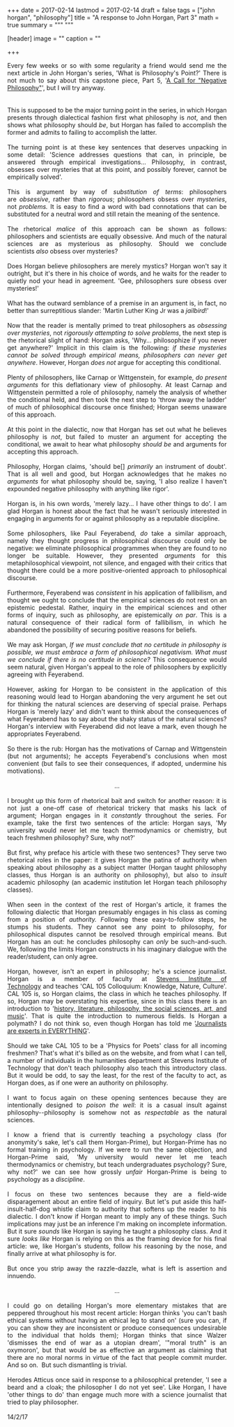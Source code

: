 +++
date = 2017-02-14
lastmod = 2017-02-14
draft = false
tags = ["john horgan", "philosophy"]
title = "A response to John Horgan, Part 3"
math = true
summary = """
"""

[header]
image = ""
caption = ""

+++

<div style="text-align: justify;">
Every few weeks or so with some regularity a friend would send me the next article in John Horgan's series, 'What is Philosophy's Point?' There is not much to say about this capstone piece, Part 5, '<a href="https://blogs.scientificamerican.com/cross-check/what-is-philosophys-point-part-5-a-call-for-negative-philosophy/?wt.mc=SA_Twitter-Share" target="_blank">A Call for "Negative Philosophy"</a>', but I will try anyway.</div>
<br />
<!--more--><br />
<div style="text-align: justify;">
This is supposed to be the major turning point in the series, in which Horgan presents through dialectical fashion first what philosophy is&nbsp;<i>not</i>, and then shows what philosophy should&nbsp;<i>be</i>, but Horgan has failed to accomplish the former and admits to failing to accomplish the latter.</div>
<div style="text-align: justify;">
<br /></div>
<div style="text-align: justify;">
The turning point is at these key sentences that deserves unpacking in some detail: 'Science addresses questions that can, in principle, be answered through empirical investigations... Philosophy, in contrast, obsesses over mysteries that at this point, and possibly forever, cannot be empirically solved'.</div>
<div style="text-align: justify;">
<br /></div>
<div style="text-align: justify;">
This is argument by way of <i>substitution of terms</i>: philosophers are&nbsp;<i>obsessive</i>, rather than&nbsp;<i>rigorous</i>; philosophers obsess over&nbsp;<i>mysteries</i>, not&nbsp;<i>problems.</i>&nbsp;It is easy to find a word with bad connotations that can be substituted for a neutral word and still retain the meaning of the sentence.</div>
<div style="text-align: justify;">
<br /></div>
<div style="text-align: justify;">
The rhetorical&nbsp;<i>malice&nbsp;</i>of this approach can be shown as follows: philosophers and scientists are equally obsessive. And much of the natural sciences are as mysterious as philosophy. Should we conclude scientists&nbsp;<i>also</i>&nbsp;obsess over mysteries?</div>
<div style="text-align: justify;">
<br /></div>
<div style="text-align: justify;">
Does Horgan believe philosophers are merely mystics? Horgan won't say it outright, but it's there in his choice of words, and he waits for the reader to quietly nod your head in agreement. 'Gee, philosophers sure obsess over mysteries!'</div>
<div style="text-align: justify;">
<br /></div>
<div style="text-align: justify;">
What has the outward semblance of a premise in an argument is, in fact, no better than surreptitious slander: 'Martin Luther King Jr was a <i>jailbird</i>!'</div>
<div style="text-align: justify;">
<br /></div>
<div style="text-align: justify;">
Now that the reader is mentally primed to treat philosophers as&nbsp;<i>obsessing over mysteries</i>, not&nbsp;<i>rigorously attempting to solve problems</i>, the next step is the rhetorical slight of hand: Horgan asks, 'Why... philosophize if you never get anywhere?' Implicit in this claim is the following:&nbsp;<i>if these mysteries cannot be solved through empirical means, philosophers can never get anywhere</i>. However, Horgan <i>does not&nbsp;</i>argue for accepting this conditional.</div>
<div style="text-align: justify;">
<br /></div>
<div style="text-align: justify;">
Plenty of philosophers, like Carnap or Wittgenstein, for example,&nbsp;<i>do present arguments</i>&nbsp;for this deflationary view of philosophy. At least Carnap and Wittgenstein permitted a role of philosophy, namely the analysis of whether the conditional held, and then took the next step to 'throw away the ladder' of much of philosophical discourse once finished; Horgan seems unaware of this approach.</div>
<div style="text-align: justify;">
<br /></div>
<div style="text-align: justify;">
At this point in the dialectic, now that Horgan has set out what he believes philosophy is <i>not</i>, but failed to muster an argument for accepting the conditional, we await to hear what philosophy <i>should be </i>and arguments for accepting this approach.</div>
<div style="text-align: justify;">
<br /></div>
<div style="text-align: justify;">
Philosophy, Horgan claims, 'should be[]&nbsp;<i>primarily&nbsp;</i>an instrument of doubt'. That is all well and good, but Horgan acknowledges that he makes no <i>arguments</i> for what philosophy should be, saying, 'I also realize I haven't expounded negative philosophy with anything like rigor'.</div>
<div style="text-align: justify;">
<br /></div>
<div style="text-align: justify;">
Horgan is, in his own words, 'merely lazy... I have other things to do'. I am glad Horgan is honest about the fact that he wasn't seriously interested in engaging in arguments for or against philosophy as a reputable discipline.</div>
<div style="text-align: justify;">
<br /></div>
<div style="text-align: justify;">
Some philosophers, like Paul Feyerabend, <i>do</i> take a similar approach, namely they thought progress in philosophical discourse could only be negative: we eliminate philosophical programmes when they are found to no longer be suitable. However, they presented <i>arguments</i> for this metaphilosophical viewpoint, not silence, and engaged with their critics that thought there could be a more positive-oriented approach to philosophical discourse.</div>
<div style="text-align: justify;">
<br /></div>
<div style="text-align: justify;">
Furthermore, Feyerabend was&nbsp;<i>consistent</i> in his application of fallibilism, and thought we ought to conclude that the empirical sciences do not rest on an epistemic pedestal. Rather, inquiry in the empirical sciences and other forms of inquiry, such as philosophy, are epistemically&nbsp;<i>on par</i>. This is a natural consequence of their radical form of fallibilism, in which he abandoned the possibility of securing positive reasons for beliefs.</div>
<div style="text-align: justify;">
<br /></div>
<div style="text-align: justify;">
We may ask Horgan, <i>If we must conclude that no certitude in philosophy is possible, we must embrace a form of philosophical negativism. What must we conclude if there is no certitude in science?</i>&nbsp;This consequence would seem natural, given Horgan's appeal to the role of philosophers by explicitly agreeing with Feyerabend.</div>
<div style="text-align: justify;">
<br /></div>
<div style="text-align: justify;">
However, asking for Horgan to be consistent in the application of this reasoning would lead to Horgan abandoning the very argument he set out for thinking the natural sciences are deserving of special praise. Perhaps Horgan is 'merely lazy' and didn't want to think about the consequences of what Feyerabend has to say about the shaky status of the natural sciences? Horgan's interview with Feyerabend did not leave a mark, even though he appropriates Feyerabend.</div>
<div style="text-align: justify;">
<br /></div>
<div style="text-align: justify;">
So there is the rub: Horgan has the motivations of Carnap and Wittgenstein (but not arguments); he accepts Feyerabend's conclusions when most convenient (but fails to see their consequences, if adopted, undermine his motivations).</div>
<div style="text-align: justify;">
<br /></div>
<div style="text-align: center;">
<div style="text-align: justify;">
<div style="text-align: center;">
...</div>
</div>
</div>
<div style="text-align: justify;">
<br /></div>
<div style="text-align: justify;">
I brought up this form of rhetorical bait and switch for another reason: it is not just a one-off case of rhetorical trickery that masks his lack of argument; Horgan engages in it <i>constantly</i> throughout the series. For example, take the first two sentences of the article: Horgan says, 'My university would never let me teach thermodynamics or chemistry, but teach freshmen philosophy? Sure, why not?'</div>
<div style="text-align: justify;">
<br /></div>
<div style="text-align: justify;">
But first, why preface his article with these two sentences? They serve two rhetorical roles in the paper: it gives Horgan the patina of authority when speaking about philosophy as a subject matter (Horgan taught philosophy classes, thus Horgan is an authority on philosophy), but also to <i>insult</i> academic philosophy (an academic institution let Horgan teach philosophy classes).</div>
<div style="text-align: justify;">
<br /></div>
<div style="text-align: justify;">
When seen in the context of the rest of Horgan's article, it frames the following dialectic that Horgan presumably engages in his class as coming from a position of&nbsp;<i>authority. F</i>ollowing these easy-to-follow steps, he stumps his students. They cannot see any point to philosophy, for philosophical disputes cannot be resolved through empirical means. But Horgan has an out: he concludes philosophy can&nbsp;<i>only</i>&nbsp;be such-and-such. We, following the limits Horgan constructs in his imaginary dialogue with the reader/student, can only agree.</div>
<div style="text-align: justify;">
<br /></div>
<div style="text-align: justify;">
Horgan, however, isn't an expert in philosophy; he's a science journalist. Horgan is a member of faculty at <a href="https://web.stevens.edu/facultyprofile/?id=917" target="_blank">Stevens Institute of Technology</a>&nbsp;and&nbsp;teaches 'CAL 105 Colloquium: Knowledge, Nature, Culture'. CAL 105 is, so Horgan claims, the class in which he teaches philosophy. If so, Horgan may be overstating his expertise, since in this class there is an introduction to '<a href="https://www.stevens.edu/academics/undergraduate-studies/freshman-experience" target="_blank">history, literature, philosophy, the social sciences, art, and music</a>'. That is quite the introduction to numerous fields. Is Horgan a polymath? I do not think so, even though Horgan has told me '<a href="https://twitter.com/Horganism/status/831631466694115329" target="_blank">Journalists are experts in EVERYTHING</a>'.</div>
<div style="text-align: justify;">
<br /></div>
<div style="text-align: justify;">
Should we take CAL 105 to be a 'Physics for Poets' class for all incoming freshmen? That's what it's billed as on the website, and from what I can tell, a number of individuals in the humanities department at Stevens Institute of Technology that don't teach philosophy also teach this introductory class. But it would be odd, to say the least, for the rest of the faculty to act, as Horgan does, as if one were an authority on philosophy.</div>
<div style="text-align: justify;">
<br /></div>
<div style="text-align: justify;">
I want to focus again on these opening sentences because they are intentionally designed to <i>poison the well</i>: it is a casual insult against philosophy--philosophy is somehow not as <i>respectable</i> as the natural sciences.</div>
<div style="text-align: justify;">
<br /></div>
<div style="text-align: justify;">
I know a friend that is currently teaching a psychology class (for anonymity's sake, let's call them Horgan-Prime), but Horgan-Prime has no formal training in psychology. If we were to run the same objection, and Horgan-Prime said, 'My university would never let me teach thermodynamics or chemistry, but teach undergraduates psychology? Sure, why not?' we can see how grossly <i>unfair</i> Horgan-Prime is being to psychology as a <i>discipline</i>.</div>
<div style="text-align: justify;">
<br /></div>
<div style="text-align: justify;">
I focus on these two sentences because they are a field-wide disparagement about an entire field of inquiry. But let's put aside this half-insult-half-dog whistle claim to authority that softens up the reader to his dialectic. I don't know if Horgan meant to imply any of these things. Such implications may just be an inference I'm making on incomplete information. But it sure <i>sounds</i> like Horgan is saying he taught a philosophy class. And it sure <i>looks like </i>Horgan is relying on this as the framing device for his final article: we, like Horgan's students, follow his reasoning by the nose, and finally arrive at what philosophy is for.</div>
<div style="text-align: justify;">
<br /></div>
<div style="text-align: justify;">
But once you strip away the razzle-dazzle, what is left is assertion and innuendo.</div>
<div style="text-align: justify;">
<br /></div>
<div style="text-align: center;">
<div style="text-align: justify;">
<div style="text-align: center;">
...</div>
</div>
</div>
<div style="text-align: justify;">
<br /></div>
<div style="text-align: justify;">
I could go on detailing Horgan's more elementary mistakes that are peppered throughout his most recent article: Horgan thinks 'you can't bash ethical systems without having an ethical leg to stand on' (sure you can, if you can show they are inconsistent or produce consequences undesirable to the individual that holds them); Horgan thinks that since Walzer 'dismisses the end of war as a utopian dream', '"moral truth" is an oxymoron', but that would be as effective an argument as claiming that there are no moral norms in virtue of the fact that people commit murder. And so on. &nbsp;But such dismantling is trivial.&nbsp;</div>
<div style="text-align: justify;">
<br /></div>
<div style="text-align: justify;">
Herodes Atticus once said in response to a philosophical pretender, 'I see a beard and a cloak; the philosopher I do not yet see'. Like Horgan, I have 'other things to do' than engage much more with a science journalist that tried to play philosopher.</div>
<br />
14/2/17